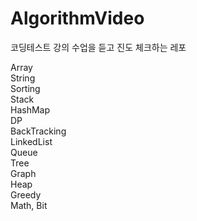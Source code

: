 # AlgorithmVideo
코딩테스트 강의 수업을 듣고 진도 체크하는 레포

Array  
String  
Sorting  
Stack  
HashMap  
DP  
BackTracking  
LinkedList  
Queue  
Tree  
Graph  
Heap  
Greedy  
Math, Bit  
